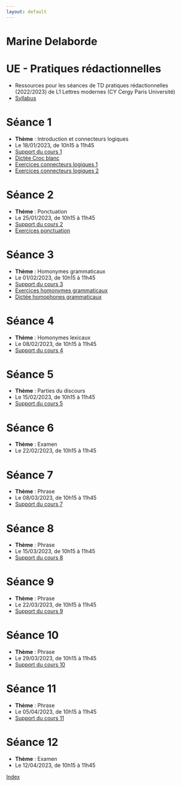 ```yaml
---
layout: default
---
```


#  Marine Delaborde

# UE - Pratiques rédactionnelles
- Ressources pour les séances de TD pratiques rédactionnelles (2022/2023) de L1 Lettres modernes (CY Cergy Paris Université)
- [Syllabus](files/cours/pratiques-redactionnelles/Syllabus-PR-22-23.pdf)

# Séance 1
- **Thème** : Introduction et connecteurs logiques
- Le 18/01/2023, de 10h15 à 11h45
- [Support du cours 1](files/cours/pratiques-redactionnelles/PR1-Delaborde-2023.pdf)
- [Dictée Croc blanc](files/cours/pratiques-redactionnelles/dictee-croc-blanc.pdf)
- [Exercices connecteurs logiques 1](files/cours/pratiques-redactionnelles/Exercices-connecteurs1.pdf)
- [Exercices connecteurs logiques 2](files/cours/pratiques-redactionnelles/Exercices-connecteurs2.pdf)

# Séance 2
- **Thème** : Ponctuation
- Le 25/01/2023, de 10h15 à 11h45
- [Support du cours 2](files/cours/pratiques-redactionnelles/PR2-Delaborde-2023.pdf)
- [Exercices ponctuation](files/cours/pratiques-redactionnelles/Exercices-ponctuation.pdf)


# Séance 3
- **Thème** : Homonymes grammaticaux
- Le 01/02/2023, de 10h15 à 11h45
- [Support du cours 3](files/cours/pratiques-redactionnelles/PR3-Delaborde-2023.pdf)
- [Exercices homonymes grammaticaux](files/cours/pratiques-redactionnelles/Exercices_PR_homonymes1.pdf)
- [Dictée homophones grammaticaux](files/cours/pratiques-redactionnelles/dictee-homonymes.pdf)

# Séance 4
- **Thème** : Homonymes lexicaux
- Le 08/02/2023, de 10h15 à 11h45
- [Support du cours 4](files/cours/pratiques-redactionnelles/PR4-Delaborde-2023.pdf)

# Séance 5
- **Thème** : Parties du discours
- Le 15/02/2023, de 10h15 à 11h45
- [Support du cours 5](files/cours/pratiques-redactionnelles/PR5-Delaborde-2023.pdf)

# Séance 6
- **Thème** : Examen
- Le 22/02/2023, de 10h15 à 11h45

# Séance 7
- **Thème** : Phrase
- Le 08/03/2023, de 10h15 à 11h45
- [Support du cours 7](files/cours/pratiques-redactionnelles/PR7-Delaborde-2023.pdf)

# Séance 8
- **Thème** : Phrase
- Le 15/03/2023, de 10h15 à 11h45
- [Support du cours 8](files/cours/pratiques-redactionnelles/PR8-Delaborde-2023.pdf)

# Séance 9
- **Thème** : Phrase
- Le 22/03/2023, de 10h15 à 11h45
- [Support du cours 9](files/cours/pratiques-redactionnelles/PR9-Delaborde-2023.pdf)

# Séance 10
- **Thème** : Phrase
- Le 29/03/2023, de 10h15 à 11h45
- [Support du cours 10](files/cours/pratiques-redactionnelles/PR10-Delaborde-2023.pdf)

# Séance 11
- **Thème** : Phrase
- Le 05/04/2023, de 10h15 à 11h45
- [Support du cours 11](files/cours/pratiques-redactionnelles/PR11-Delaborde-2023.pdf)

# Séance 12
- **Thème** : Examen
- Le 12/04/2023, de 10h15 à 11h45

[Index](./)